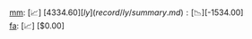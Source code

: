 [mm](record/mm/summary.md): [📈] [$4334.60]  
[ly](record/ly/summary.md): [📉] [$-1534.00]  
[fa](record/fa/summary.md): [📈] [$0.00]  
